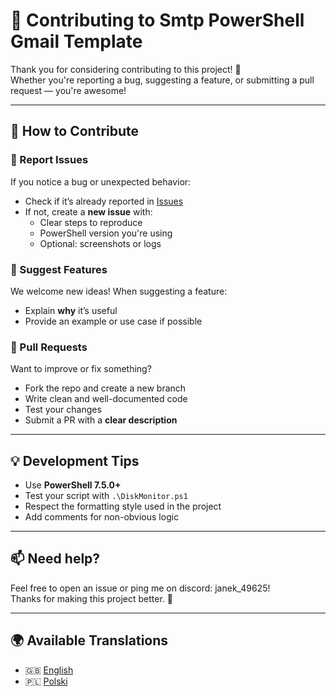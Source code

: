# 🤝 Contributing to Smtp PowerShell Gmail Template

Thank you for considering contributing to this project! 🚀  
Whether you're reporting a bug, suggesting a feature, or submitting a pull request — you're awesome!

---

## 📝 How to Contribute

### 🐛 Report Issues
If you notice a bug or unexpected behavior:
- Check if it’s already reported in [Issues](../../issues)
- If not, create a **new issue** with:
  - Clear steps to reproduce
  - PowerShell version you're using
  - Optional: screenshots or logs

### 🌟 Suggest Features
We welcome new ideas! When suggesting a feature:
- Explain **why** it’s useful
- Provide an example or use case if possible

### 🔧 Pull Requests
Want to improve or fix something?
- Fork the repo and create a new branch
- Write clean and well-documented code
- Test your changes
- Submit a PR with a **clear description**

---

## 💡 Development Tips

- Use **PowerShell 7.5.0+**
- Test your script with `.\DiskMonitor.ps1`
- Respect the formatting style used in the project
- Add comments for non-obvious logic

---

## 📫 Need help?

Feel free to open an issue or ping me on discord: janek_49625!  
Thanks for making this project better. 🙌

---

## 🌍 Available Translations

- 🇬🇧 [English](CONTRIBUTING.md)
- 🇵🇱 [Polski](COC_Translations/CONTRIBUTING_PLmd)
